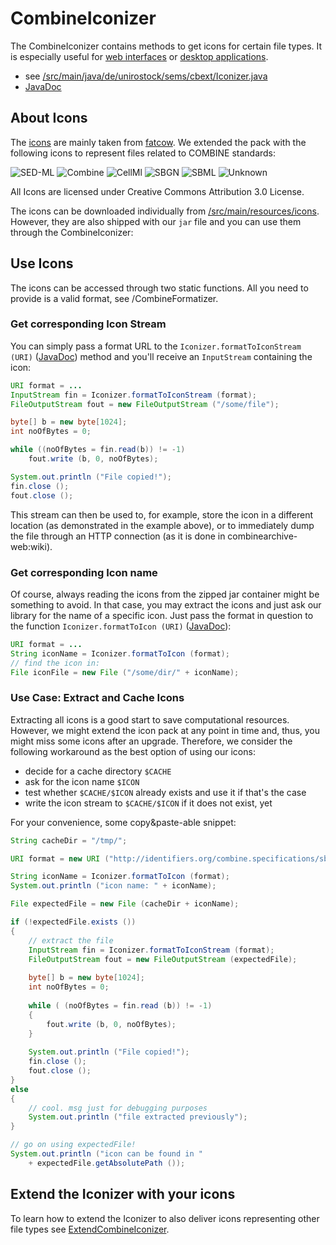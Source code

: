 CombineIconizer 
=================

The CombineIconizer contains methods to get icons for certain file types. It is especially useful for [web interfaces](combinearchive-gui:wiki) or [desktop applications](combinearchive-gui:wiki).

* see [/src/main/java/de/unirostock/sems/cbext/Iconizer.java](https://github.com/SemsProject/CombineExt/tree/master/src/main/java/de/unirostock/sems/cbext/Iconizer.java)
* [JavaDoc](http://jdoc.sems.uni-rostock.de/CombineExt/)

About Icons 
------------

The [icons](https://github.com/SemsProject/CombineExt/tree/master/src/main/resources/icons) are mainly taken from [fatcow](http://www.fatcow.com/free-icons). We extended the pack with the following icons to represent files related to COMBINE standards:

![SED-ML](https://github.com/SemsProject/CombineExt/raw/master/src/main/resources/icons/Blue-sedml.png)
![Combine](https://github.com/SemsProject/CombineExt/raw/master/src/main/resources/icons/Green-combine.png)
![CellMl](https://github.com/SemsProject/CombineExt/raw/master/src/main/resources/icons/Red-cellml.png)
![SBGN](https://github.com/SemsProject/CombineExt/raw/master/src/main/resources/icons/Blue-sbgn.png)
![SBML](https://github.com/SemsProject/CombineExt/raw/master/src/main/resources/icons/Blue-sbml.png)
![Unknown](https://github.com/SemsProject/CombineExt/raw/master/src/main/resources/icons/Blue-unknown.png)

All Icons are licensed under Creative Commons Attribution 3.0 License.

The icons can be downloaded individually from [/src/main/resources/icons](https://github.com/SemsProject/CombineExt/tree/master/src/main/resources/icons). However, they are also shipped with our `jar` file and you can use them through the CombineIconizer:

Use Icons 
----------

The icons can be accessed through two static functions. All you need to provide is a valid format, see /CombineFormatizer.

### Get corresponding Icon Stream 
You can simply pass a format URL to the `Iconizer.formatToIconStream (URI)` ([JavaDoc](http://jdoc.sems.uni-rostock.de/CombineExt/de/unirostock/sems/cbext/Iconizer.html#formatToIconStream(java.net.URI))) method and you'll receive an `InputStream` containing the icon:

```java
URI format = ...
InputStream fin = Iconizer.formatToIconStream (format);
FileOutputStream fout = new FileOutputStream ("/some/file");

byte[] b = new byte[1024];
int noOfBytes = 0;

while ((noOfBytes = fin.read(b)) != -1)
	fout.write (b, 0, noOfBytes);

System.out.println ("File copied!");
fin.close ();
fout.close ();
```

This stream can then be used to, for example, store the icon in a different location (as demonstrated in the example above), or to immediately dump the file through an HTTP connection (as it is done in combinearchive-web:wiki).

### Get corresponding Icon name 
Of course, always reading the icons from the zipped jar container might be something to avoid. In that case, you may extract the icons and just ask our library for the name of a specific icon. Just pass the format in question to the function `Iconizer.formatToIcon (URI)` ([JavaDoc](http://jdoc.sems.uni-rostock.de///CombineExt/de/unirostock/sems/cbext/Iconizer.html//#formatToIcon(java.net.URI))):

```java
URI format = ...
String iconName = Iconizer.formatToIcon (format);
// find the icon in:
File iconFile = new File ("/some/dir/" + iconName);
```

### Use Case: Extract and Cache Icons 
Extracting all icons is a good start to save computational resources. However, we might extend the icon pack at any point in time and, thus, you might miss some icons after an upgrade. Therefore, we consider the following workaround as the best option of using our icons:

* decide for a cache directory `$CACHE`
* ask for the icon name `$ICON`
* test whether `$CACHE/$ICON` already exists and use it if that's the case
* write the icon stream to `$CACHE/$ICON` if it does not exist, yet

For your convenience, some copy&paste-able snippet:


```java
String cacheDir = "/tmp/";

URI format = new URI ("http://identifiers.org/combine.specifications/sbml");

String iconName = Iconizer.formatToIcon (format);
System.out.println ("icon name: " + iconName);

File expectedFile = new File (cacheDir + iconName);

if (!expectedFile.exists ())
{
	// extract the file
	InputStream fin = Iconizer.formatToIconStream (format);
	FileOutputStream fout = new FileOutputStream (expectedFile);
	
	byte[] b = new byte[1024];
	int noOfBytes = 0;
	
	while ( (noOfBytes = fin.read (b)) != -1)
	{
		fout.write (b, 0, noOfBytes);
	}
	
	System.out.println ("File copied!");
	fin.close ();
	fout.close ();
}
else
{
	// cool. msg just for debugging purposes
	System.out.println ("file extracted previously");
}

// go on using expectedFile!
System.out.println ("icon can be found in "
	+ expectedFile.getAbsolutePath ());
```


Extend the Iconizer with your icons 
------------------------------------
To learn how to extend the Iconizer to also deliver icons representing other file types see [ExtendCombineIconizer](ExtendCombineIconizer).
